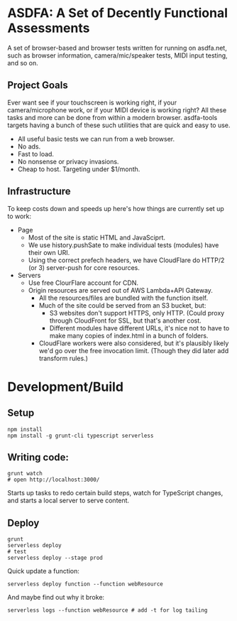 # ASDFA: A Set of Decently Functional Assessments

A set of browser-based and browser tests written for running on asdfa.net, such as browser information, camera/mic/speaker tests, MIDI input testing, and so on.

## Project Goals

Ever want see if your touchscreen is working right, if your camera/microphone work, or if your MIDI device is working right? All these tasks and more can be done from within a modern browser. asdfa-tools targets having a bunch of these such utilities that are quick and easy to use.

- All useful basic tests we can run from a web browser.
- No ads.
- Fast to load.
- No nonsense or privacy invasions.
- Cheap to host. Targeting under $1/month.

## Infrastructure

To keep costs down and speeds up here's how things are currently set up to work:

- Page
	- Most of the site is static HTML and JavaSciprt.
	- We use history.pushSate to make individual tests (modules) have their own URI.
	- Using the correct prefech headers, we have CloudFlare do HTTP/2 (or 3) server-push for core resources.
- Servers
	- Use free ClourFlare account for CDN.
	- Origin resources are served out of AWS Lambda+API Gateway.
		- All the resources/files are bundled with the function itself.
		- Much of the site could be served from an S3 bucket, but:
			- S3 websites don't support HTTPS, only HTTP. (Could proxy through CloudFront for SSL, but that's another cost.
			- Different modules have different URLs, it's nice not to have to make many copies of index.html in a bunch of folders.
		- CloudFlare workers were also considered, but it's plausibly likely we'd go over the free invocation limit. (Though they did later add transform rules.)

# Development/Build

## Setup

	npm install
	npm install -g grunt-cli typescript serverless

## Writing code:

	grunt watch
	# open http://localhost:3000/

Starts up tasks to redo certain build steps, watch for TypeScript changes, and starts a local server to serve content.

## Deploy

	grunt
	serverless deploy
	# test
	serverless deploy --stage prod

Quick update a function:

	serverless deploy function --function webResource

And maybe find out why it broke:

	serverless logs --function webResource # add -t for log tailing
